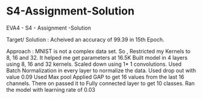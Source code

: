 # S4-Assignment-Solution
EVA4 - S4 - Assignment -Solution

Target/ Solution : Acheived an accuracy of 99.39 in 15th Epoch.

Approach : 
MNIST is not a complex data set. So , Restricted my Kernels to 8, 16 and 32.
It helped me get parameters at 16.5K 
Built model in 4 layers using 8, 16 and 32 kernels. Scaled down using 1* 1 convolutions.
Used Batch Normalization in every layer to normalize the data.
Used drop out with value 0.09 
Used Max pool 
Applied GAP to get 16 values from the last 16 channels. There on passed it to Fully connected layer to get 10 classes.
Ran the model with learning rate of 0.03


